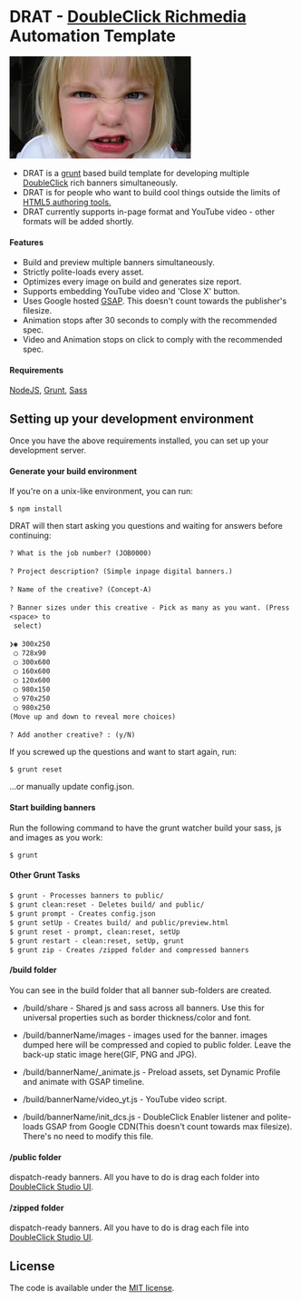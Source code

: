DRAT - [DoubleClick Richmedia](https://www.google.com/doubleclick/studio/) Automation Template
=======================

![DRAT](etc/drat.png)


* DRAT is a [grunt](http://gruntjs.com/) based build template for developing multiple [DoubleClick](https://www.google.com/doubleclick/studio/) rich banners simultaneously.
* DRAT is for people who want to build cool things outside the limits of [HTML5 authoring tools.](http://www.google.com/webdesigner/)
* DRAT currently supports in-page format and YouTube video - other formats will be added shortly.

#### Features

* Build and preview multiple banners simultaneously.
* Strictly polite-loads every asset.
* Optimizes every image on build and generates size report.
* Supports embedding YouTube video and 'Close X' button.
* Uses Google hosted [GSAP](http://greensock.com/gsap). This doesn't count towards the publisher's filesize.
* Animation stops after 30 seconds to comply with the recommended spec.
* Video and Animation stops on click to comply with the recommended spec.

#### Requirements

[NodeJS](https://nodejs.org/), [Grunt](http://gruntjs.com/), [Sass](http://sass-lang.com/install)

Setting up your development environment
---------------------------------------

Once you have the above requirements installed, you can set up your development server.

#### Generate your build environment

If you're on a unix-like environment, you can run:

```
$ npm install
```

DRAT will then start asking you questions and waiting for answers before continuing:

```
? What is the job number? (JOB0000)

? Project description? (Simple inpage digital banners.)

? Name of the creative? (Concept-A)

? Banner sizes under this creative - Pick as many as you want. (Press <space> to
 select)

❯◉ 300x250
 ◯ 728x90
 ◯ 300x600
 ◯ 160x600
 ◯ 120x600
 ◯ 980x150
 ◯ 970x250
 ◯ 980x250
(Move up and down to reveal more choices)

? Add another creative? : (y/N)

```

If you screwed up the questions and want to start again, run:
```
$ grunt reset
```
...or manually update config.json.

#### Start building banners

Run the following command to have the grunt watcher build your sass, js and images as you work:

```
$ grunt
```

#### Other Grunt Tasks

```
$ grunt - Processes banners to public/
$ grunt clean:reset - Deletes build/ and public/
$ grunt prompt - Creates config.json
$ grunt setUp - Creates build/ and public/preview.html
$ grunt reset - prompt, clean:reset, setUp
$ grunt restart - clean:reset, setUp, grunt
$ grunt zip - Creates /zipped folder and compressed banners

```


#### /build folder

You can see in the build folder that all banner sub-folders are created.

* /build/share - Shared js and sass across all banners. Use this for universal properties such as border thickness/color and font.

* /build/bannerName/images - images used for the banner. images dumped here will be compressed and copied to public folder. Leave the back-up static image here(GIF, PNG and JPG).

* /build/bannerName/_animate.js - Preload assets, set Dynamic Profile and animate with GSAP timeline.

* /build/bannerName/video_yt.js - YouTube video script.

* /build/bannerName/init_dcs.js - DoubleClick Enabler listener and polite-loads GSAP from Google CDN(This doesn't count towards max filesize). There's no need to modify this file.

#### /public folder

dispatch-ready banners. All you have to do is drag each folder into [DoubleClick Studio UI](https://www.google.com/doubleclick/studio/).

#### /zipped folder

dispatch-ready banners. All you have to do is drag each file into [DoubleClick Studio UI](https://www.google.com/doubleclick/studio/).

License
---------------------------------------

The code is available under the [MIT license](LICENSE.md).
